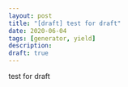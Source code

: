```yaml
---
layout: post
title: "[draft] test for draft"
date: 2020-06-04
tags: [generator, yield]
description:
draft: true
---
```


test for draft
